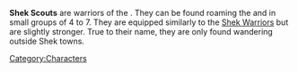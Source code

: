 **Shek Scouts** are warriors of the [](03%20-%20Projects%20&%20Wikis/Kenshi/Kenshi%20Wiki/Kenshi%20Wiki%20Template/Shek_Kingdom.md). They can be found roaming the [](Stenn_Desert.md) and [](Spider_Plains.md) in small groups of 4 to 7. They are
equipped similarly to the [Shek Warriors](Shek_Warrior.md "wikilink") but
are slightly stronger. True to their name, they are only found wandering
outside Shek towns.

[Category:Characters](Category:Characters "wikilink")